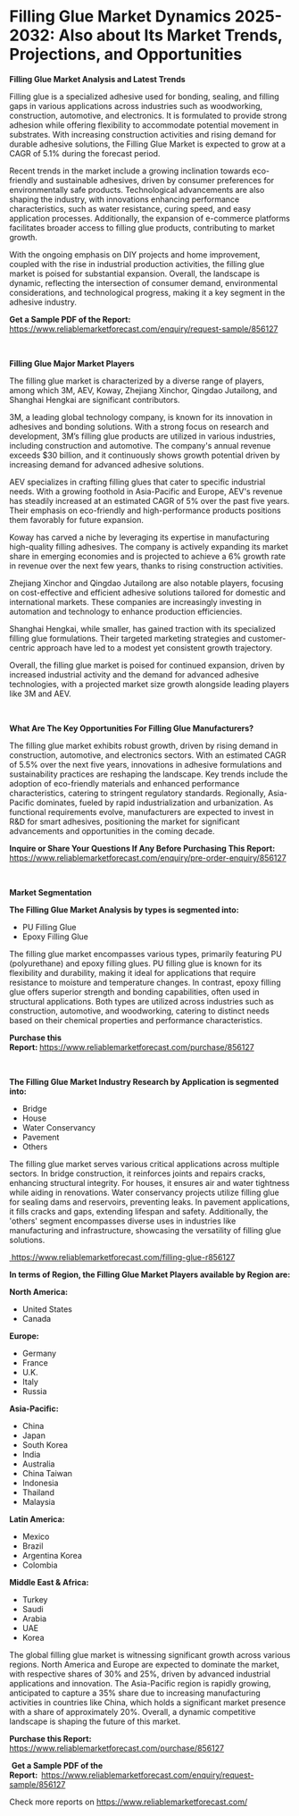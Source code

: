 <p><h1>Filling Glue Market Dynamics 2025-2032: Also about Its Market Trends, Projections, and Opportunities</h1></p><p><strong>Filling Glue Market Analysis and Latest Trends</strong></p>
<p><p>Filling glue is a specialized adhesive used for bonding, sealing, and filling gaps in various applications across industries such as woodworking, construction, automotive, and electronics. It is formulated to provide strong adhesion while offering flexibility to accommodate potential movement in substrates. With increasing construction activities and rising demand for durable adhesive solutions, the Filling Glue Market is expected to grow at a CAGR of 5.1% during the forecast period.</p><p>Recent trends in the market include a growing inclination towards eco-friendly and sustainable adhesives, driven by consumer preferences for environmentally safe products. Technological advancements are also shaping the industry, with innovations enhancing performance characteristics, such as water resistance, curing speed, and easy application processes. Additionally, the expansion of e-commerce platforms facilitates broader access to filling glue products, contributing to market growth.</p><p>With the ongoing emphasis on DIY projects and home improvement, coupled with the rise in industrial production activities, the filling glue market is poised for substantial expansion. Overall, the landscape is dynamic, reflecting the intersection of consumer demand, environmental considerations, and technological progress, making it a key segment in the adhesive industry.</p></p>
<p><strong>Get a Sample PDF of the Report:&nbsp;</strong> <a href="https://www.reliablemarketforecast.com/enquiry/request-sample/856127?utm_campaign=2011&utm_medium=2&utm_source=Github&utm_content=ia&utm_term=28022025&utm_id=filling-glue">https://www.reliablemarketforecast.com/enquiry/request-sample/856127</a></p>
<p>&nbsp;</p>
<p><strong>Filling Glue Major Market Players</strong></p>
<p><p>The filling glue market is characterized by a diverse range of players, among which 3M, AEV, Koway, Zhejiang Xinchor, Qingdao Jutailong, and Shanghai Hengkai are significant contributors. </p><p>3M, a leading global technology company, is known for its innovation in adhesives and bonding solutions. With a strong focus on research and development, 3M’s filling glue products are utilized in various industries, including construction and automotive. The company's annual revenue exceeds $30 billion, and it continuously shows growth potential driven by increasing demand for advanced adhesive solutions.</p><p>AEV specializes in crafting filling glues that cater to specific industrial needs. With a growing foothold in Asia-Pacific and Europe, AEV's revenue has steadily increased at an estimated CAGR of 5% over the past five years. Their emphasis on eco-friendly and high-performance products positions them favorably for future expansion.</p><p>Koway has carved a niche by leveraging its expertise in manufacturing high-quality filling adhesives. The company is actively expanding its market share in emerging economies and is projected to achieve a 6% growth rate in revenue over the next few years, thanks to rising construction activities.</p><p>Zhejiang Xinchor and Qingdao Jutailong are also notable players, focusing on cost-effective and efficient adhesive solutions tailored for domestic and international markets. These companies are increasingly investing in automation and technology to enhance production efficiencies.</p><p>Shanghai Hengkai, while smaller, has gained traction with its specialized filling glue formulations. Their targeted marketing strategies and customer-centric approach have led to a modest yet consistent growth trajectory.</p><p>Overall, the filling glue market is poised for continued expansion, driven by increased industrial activity and the demand for advanced adhesive technologies, with a projected market size growth alongside leading players like 3M and AEV.</p></p>
<p>&nbsp;</p>
<p><strong>What Are The Key Opportunities For Filling Glue Manufacturers?</strong></p>
<p><p>The filling glue market exhibits robust growth, driven by rising demand in construction, automotive, and electronics sectors. With an estimated CAGR of 5.5% over the next five years, innovations in adhesive formulations and sustainability practices are reshaping the landscape. Key trends include the adoption of eco-friendly materials and enhanced performance characteristics, catering to stringent regulatory standards. Regionally, Asia-Pacific dominates, fueled by rapid industrialization and urbanization. As functional requirements evolve, manufacturers are expected to invest in R&D for smart adhesives, positioning the market for significant advancements and opportunities in the coming decade.</p></p>
<p><strong>Inquire or Share Your Questions If Any Before Purchasing This Report:</strong> <a href="https://www.reliablemarketforecast.com/enquiry/pre-order-enquiry/856127?utm_campaign=2011&utm_medium=2&utm_source=Github&utm_content=ia&utm_term=28022025&utm_id=filling-glue">https://www.reliablemarketforecast.com/enquiry/pre-order-enquiry/856127</a></p>
<p>&nbsp;</p>
<p><strong>Market Segmentation</strong></p>
<p><strong>The Filling Glue Market Analysis by types is segmented into:</strong></p>
<p><ul><li>PU Filling Glue</li><li>Epoxy Filling Glue</li></ul></p>
<p><p>The filling glue market encompasses various types, primarily featuring PU (polyurethane) and epoxy filling glues. PU filling glue is known for its flexibility and durability, making it ideal for applications that require resistance to moisture and temperature changes. In contrast, epoxy filling glue offers superior strength and bonding capabilities, often used in structural applications. Both types are utilized across industries such as construction, automotive, and woodworking, catering to distinct needs based on their chemical properties and performance characteristics.</p></p>
<p><strong>Purchase this Report:&nbsp;</strong><a href="https://www.reliablemarketforecast.com/purchase/856127?utm_campaign=2011&utm_medium=2&utm_source=Github&utm_content=ia&utm_term=28022025&utm_id=filling-glue">https://www.reliablemarketforecast.com/purchase/856127</a></p>
<p>&nbsp;</p>
<p><strong>The Filling Glue Market Industry Research by Application is segmented into:</strong></p>
<p><ul><li>Bridge</li><li>House</li><li>Water Conservancy</li><li>Pavement</li><li>Others</li></ul></p>
<p><p>The filling glue market serves various critical applications across multiple sectors. In bridge construction, it reinforces joints and repairs cracks, enhancing structural integrity. For houses, it ensures air and water tightness while aiding in renovations. Water conservancy projects utilize filling glue for sealing dams and reservoirs, preventing leaks. In pavement applications, it fills cracks and gaps, extending lifespan and safety. Additionally, the 'others' segment encompasses diverse uses in industries like manufacturing and infrastructure, showcasing the versatility of filling glue solutions.</p></p>
<p><a href="https://www.reliablemarketforecast.com/filling-glue-r856127?utm_campaign=2011&utm_medium=2&utm_source=Github&utm_content=ia&utm_term=28022025&utm_id=filling-glue">&nbsp;https://www.reliablemarketforecast.com/filling-glue-r856127</a></p>
<p><strong>In terms of Region, the Filling Glue Market Players available by Region are:</strong></p>
<p>
    <p> <strong> North America: </strong>
        <ul>
            <li>United States</li>
            <li>Canada</li>
        </ul>
        </p> 
    <p> <strong> Europe: </strong>
        <ul>
            <li>Germany</li>
            <li>France</li>
            <li>U.K.</li>
            <li>Italy</li>
            <li>Russia</li>
        </ul>
        </p> 
    <p> <strong> Asia-Pacific: </strong>
        <ul>
            <li>China</li>
            <li>Japan</li>
            <li>South Korea</li>
            <li>India</li>
            <li>Australia</li>
            <li>China Taiwan</li>
            <li>Indonesia</li>
            <li>Thailand</li>
            <li>Malaysia</li>
        </ul>
        </p> 
    <p> <strong> Latin America: </strong>
        <ul>
            <li>Mexico</li>
            <li>Brazil</li>
            <li>Argentina Korea</li>
            <li>Colombia</li>
        </ul>
        </p> 
    <p> <strong> Middle East & Africa: </strong>
        <ul>
            <li>Turkey</li>
            <li>Saudi</li>
            <li>Arabia</li>
            <li>UAE</li>
            <li>Korea</li>
        </ul>
    </p>
    </p>
<p><p>The global filling glue market is witnessing significant growth across various regions. North America and Europe are expected to dominate the market, with respective shares of 30% and 25%, driven by advanced industrial applications and innovation. The Asia-Pacific region is rapidly growing, anticipated to capture a 35% share due to increasing manufacturing activities in countries like China, which holds a significant market presence with a share of approximately 20%. Overall, a dynamic competitive landscape is shaping the future of this market.</p></p>
<p><strong>Purchase this Report: </strong><a href="https://www.reliablemarketforecast.com/purchase/856127?utm_campaign=2011&utm_medium=2&utm_source=Github&utm_content=ia&utm_term=28022025&utm_id=filling-glue">https://www.reliablemarketforecast.com/purchase/856127</a></p>
<p>&nbsp;<strong>Get a Sample PDF of the Report:&nbsp;&nbsp;</strong><a href="https://www.reliablemarketforecast.com/enquiry/request-sample/856127?utm_campaign=2011&utm_medium=2&utm_source=Github&utm_content=ia&utm_term=28022025&utm_id=filling-glue">https://www.reliablemarketforecast.com/enquiry/request-sample/856127</a></p>
<p><strong></strong></p>
<p>Check more reports on <a href="https://www.reliablemarketforecast.com/?utm_campaign=2011&utm_medium=2&utm_source=Github&utm_content=ia&utm_term=28022025&utm_id=filling-glue">https://www.reliablemarketforecast.com/</a></p>